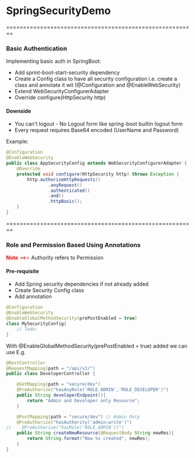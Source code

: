 # SpringSecurityDemo
========================================================
### Basic Authentication

Implementing basic auth in SpringBoot:
- Add sprint-boot-start-security dependency
- Create a Config class to have all security configuration i.e. create a class and annotate it wit (@Configuration and @EnableWebSecurity)
- Extend WebSecurityConfigurerAdapter
- Override configure(HttpSecurity http)

#### Downside
- You can't logout - No Logout form like spring-boot builtin logout form
- Every request requires Base64 encoded (UserName and Password)

Example:
```java
@Configuration
@EnableWebSecurity
public class AppSecurityConfig extends WebSecurityConfigurerAdapter {
    @Override
    protected void configure(HttpSecurity http) throws Exception {
        http.authorizeHttpRequests()
                .anyRequest()
                .authenticated()
                .and()
                .httpBasic();
    }
}
```
========================================================
### Role and Permission Based Using Annotations 

<font color="red">**Note** ==>></font> Authority refers to Permission

#### Pre-requisite 
- Add Spring security dependencies if not already added 
- Create Security Config class 
- Add annotation 
```java
@Configuration
@EnableWebSecurity
@EnableGlobalMethodSecurity(prePostEnabled = true)
class MySecurityConfig{
    // Todo: 
}
```
With @EnableGlobalMethodSecurity(prePostEnabled = true) added we can use E.g.
```java
@RestController
@RequestMapping(path = "/api/v1/")
public class DeveloperController {

    @GetMapping(path = "secure/dev")
    @PreAuthorize("hasAnyRole('ROLE_ADMIN','ROLE_DEVELOPER')")
    public String developerEndpoint(){
        return "Admin and Developer only Resource";
    }

    @PostMapping(path = "secure/dev") // Admin Only
    @PreAuthorize("hasAuthority('admin:write')")
//    @PreAuthorize("hasRole('ROLE_ADMIN'))")
    public String createNewResource(@RequestBody String newRes){
        return String.format("New %s created", newRes);
    }
}
```
